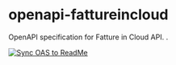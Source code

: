 # openapi-fattureincloud

OpenAPI specification for Fatture in Cloud API.
.

[![Sync OAS to ReadMe](https://github.com/fattureincloud/openapi-fattureincloud/actions/workflows/readme_sync.yaml/badge.svg)](https://github.com/fattureincloud/openapi-fattureincloud/actions/workflows/readme_sync.yaml)
